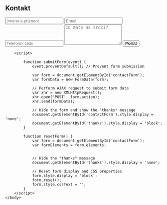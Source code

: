 <!DOCTYPE html>
<html>
    <head>
        <title>Kontaktní formulář</title>
        <link rel="stylesheet" href="css_form1.css"/>
    </head>
    <body>
        <div class="container">
            <form id="contactForm" action="https://docs.google.com/forms/u/1/d/e/1FAIpQLSdh6afyVWdmixlwpW_lQ4MrBasZORI4mGYV4xCsgn2y6oa0vA/formResponse" method="post" onsubmit="submitForm(event)">
                <h2>Kontakt</h2>
                <input type="text" id="name" placeholder="Jméno a příjmení" name="entry.264309546" required/>
                <input type="email" id="email" placeholder="Email" name="entry.2075182072" required/>
                <input type="text" id="phone" placeholder="Telefonní číslo" name="entry.1845097623"/>
                <textarea id="message" rows="4" placeholder="Co máte na srdci?" name="entry.760436833"></textarea>
                <button type="submit">Poslat</button>
            </form>
            <div id="thanks" style="display: none;">
                <h3 class="thanks">Děkujeme za odeslání formuláře!</h3>
                <button class="returnButton" onclick="resetForm()">Poslat znovu</button>
            </div>
        </div>

        <script>

            function submitForm(event) {
                event.preventDefault(); // Prevent form submission

                var form = document.getElementById('contactForm');
                var formData = new FormData(form);

                // Perform AJAX request to submit form data
                var xhr = new XMLHttpRequest();
                xhr.open('POST', form.action);
                xhr.send(formData);

                // Hide the form and show the "thanks" message
                document.getElementById('contactForm').style.display = 'none';
                document.getElementById('thanks').style.display = 'block';
            }

            function resetForm() {
                var form = document.getElementById('contactForm');
                var formElements = form.elements;


                // Hide the "thanks" message
                document.getElementById('thanks').style.display = 'none';

                // Reset form display and CSS properties
                form.style.display = 'block';
                form.reset();
                form.style.cssText = '';
            }
        </script>
    </body>
</html>
